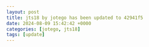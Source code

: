 ```yaml
---
layout: post
title: jts18 by jotego has been updated to 42941f5
date: 2024-08-09 15:42:42 +0000
categories: [jotego, jts18]
tags: [update]
---
```


